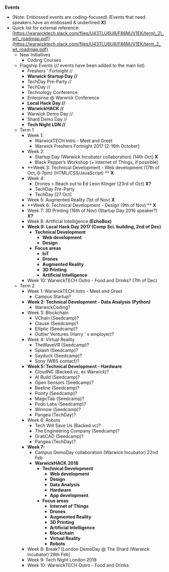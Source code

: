 **Events**

*  \(Note: Embossed events are coding-focused\) \(Events that need speakers have an embossed 
  &
   underlined 
  **X\)**
* Quick list for external reference: 
  [https://warwicktech.slack.com/files/U43TLU6U8/F86MJV1EK/term\_2\_wt\_roadmap.pdf](https://warwicktech.slack.com/files/U43TLU6U8/F86MJV1EK/term_2_wt_roadmap.pdf)
  * New Initiatives
    * Coding Courses
  * Flagship Events \(// events have been added to the main list\)
    * Freshers
      '
       Fortnight //
    * **Warwick Startup Day //**
    * TechDay Pre-Party //
    * TechDay //
    * Technology Conference
    * Enterprise @ Warwick Conference
    * **Local Hack Day //**
    * **WarwickHACK //**
    * Warwick Demo Day //
    * Shard Demo Day //
    * **Tech Night LDN //**
  * Term 1
    * Week 1:
      * WarwickTECH Intro - Meet and Greet
      * Warwick Freshers Fortnight 2017 \[2-16th October\]
    * Week 2:
      * Startup Day \(Warwick Incubator collaboration\) \[14th Oct\]
        **X**
      * Black Pepper’s Workshop \(+ Internet of Things, if possible\)
    * **Week 3: Technical Development - Web development \(17th of Oct, 6-7pm\) \(HTML/CSS/JavaScript\) **
      **X**
    * Week 4:
      * Drones 
        &gt;
         Reach out to Ed Leon Klinger \(23rd of Oct\) 
        **X?**
      * TechDay Pre-Party
      * TechDay \[27 Oct\]
    * Week 5: Augmented Reality \(1st of Nov\) 
      **X**
    * **Week 6: Technical Development - Design \(9th of Nov\) **
      **X**
    * Week 7: 3D Printing \(16th of Nov\) \(Startup Day 2016 speaker?\) 
      **X?**
    * Week 8: Artificial Intelligence 
      **\(EchoBox\)**
    * **Week 9: Local Hack Day 2017 \(Comp Sci. building, 2nd of Dec\)**
      * **Technical Development**
        * **Web development**
        * **Design**
      * **Focus areas**
        * **IoT**
        * **Drones**
        * **Augmented Reality**
        * **3D Printing**
        * **Artificial Intelligence**
    * Week 10: WarwickTECH Outro - Food and Drinks? \(7th of Dec\)
  * Term 2
    * Week 1: WarwickTECH Intro - Meet and Greet
      * Campus Startup?
    * **Week 2: Technical Development - Data Analysis \(Python\)**
      * WarwickCoding?
    * Week 3: Blockchain
      * VChain \(Seedcamp\)?
      * Clause \(Seedcamp\)?
      * Elliptic \(Seedcamp\)?
      * Outlier Ventures \(Harry
        '
        s employer\)?
    * Week 4: Virtual Reality
      * TheWaveVR \(Seedcamp\)?
      * Splash \(Seedcamp\)?
      * Sayduck \(Seedcamp\)?
      * Sony \(WBS contact\)?
    * **Week 5: Technical Development - Hardware**
      * CloudNC \(Backed.vc, ex Warwick\)?
      * AI Build \(Seedcamp\)?
      * Open Sensors \(Seedcamp\)?
      * Beeline \(Seedcamp\)?
      * Pointy \(Seedcamp\)?
      * MagicTab \(Seedcamp\)?
      * Podo Labs \(Seedcamp\)?
      * Winnow \(Seedcamp\)?
      * Pangea \(TechDay\)?
    * Week 6: Robots
      * Tech Will Save Us \(Backed.vc\)?
      * The Engineering Company \(Seedcamp\)?
      * GrabCAD \(Seedcamp\)?
      * Pangea \(TechDay\)?
    * **Week 7:**
      * Campus DemoDay collaboration \(Warwick Incubator\) 22nd Feb
      * **WarwickHACK 2018**
        * **Technical Development**
          * **Web development**
          * **Design**
          * **Data Analysis**
          * **Hardware**
          * **App development**
        * **Focus areas**
          * **Internet of Things**
          * **Drones**
          * **Augmented Reality**
          * **3D Printing**
          * **Artificial Intelligence**
          * **Blockchain**
          * **Virtual Reality**
          * **Robots**
    * Week 8: Break? \[London DemoDay @ The Shard \(Warwick Incubator\) 28th Feb\]
    * Week 9: Tech Night London 2018
    * Week 10: WarwickTECH Outro - Food and Drinks




